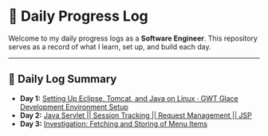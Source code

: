 # 🧠 Daily Progress Log

Welcome to my daily progress logs as a **Software Engineer**. This repository serves as a record of what I learn, set up, and build each day.

---

## 📅 Daily Log Summary

- **Day 1:** [Setting Up Eclipse, Tomcat, and Java on Linux · GWT Glace Development Environment Setup](Day1-README.md)  
- **Day 2:** [Java Servlet || Session Tracking ||  Request Management || JSP ](Day2-README.md)  
- **Day 3:** [Investigation: Fetching and Storing of Menu Items](Day3-README.md) 
